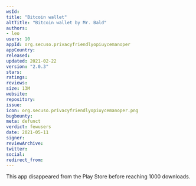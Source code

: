 ```yaml
---
wsId: 
title: "Bitcoin wallet"
altTitle: "Bitcoin wallet by Mr. Bald"
authors:
- leo
users: 10
appId: org.secuso.privacyfriendlyopiuycemanoper
appCountry: 
released: 
updated: 2021-02-22
version: "2.0.3"
stars: 
ratings: 
reviews: 
size: 13M
website: 
repository: 
issue: 
icon: org.secuso.privacyfriendlyopiuycemanoper.png
bugbounty: 
meta: defunct
verdict: fewusers
date: 2021-05-11
signer: 
reviewArchive:
twitter: 
social:
redirect_from:
---
```


This app disappeared from the Play Store before reaching 1000 downloads.